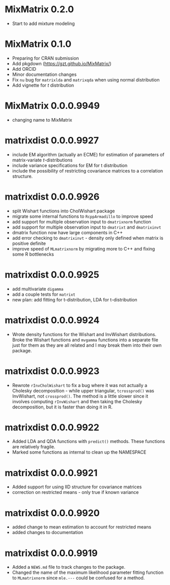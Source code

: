 # MixMatrix 0.2.0

* Start to add mixture modeling

# MixMatrix 0.1.0

* Preparing for CRAN submission
* Add pkgdown (https://gzt.github.io/MixMatrix/)
* Add ORCID
* Minor documentation changes
* Fix `nu` bug for `matrixlda` and `matrixqda` when using normal distribution
* Add vignette for *t* distribution

# MixMatrix 0.0.0.9949

* changing name to MixMatrix

# matrixdist 0.0.0.9927

* include EM algorithm (actually an ECME) for estimation of parameters of matrix-variate *t*-distributions
* include variance specifications for EM for t distribution
* include the possibility of restricting covariance matrices to a correlation structure.

# matrixdist 0.0.0.9926

* split Wishart functions into CholWishart package
* migrate some internal functions to `RcppArmadillo` to improve speed
* add support for multiple observation input to `dmatrixnorm` function
* add support for multiple observation input to `dmatrixt` and `dmatrixinvt`
* dmatrix function now have large components in C++
* add error checking to `dmatrixinvt` - density only defined when matrix is positive definite
* improve speed of `MLmatrixnorm` by migrating more to C++ and fixing some R bottlenecks

# matrixdist 0.0.0.9925
 
* add multivariate `digamma` 
* add a couple tests for `matrixt`
* new plan: add fitting for t-distribution, LDA for t-distribution

# matrixdist 0.0.0.9924

* Wrote density functions for the Wishart and InvWishart distributions. Broke the Wishart functions and 
`mvgamma` functions into a separate file just for them as they are all related and I may break them into 
their own package.

# matrixdist 0.0.0.9923

* Rewrote `rInvCholWishart` to fix a bug where it was not actually a Cholesky decomposition - while upper triangular,
`tcrossprod()` was InvWishart, not `crossprod()`. The method is a little slower since it involves computing `rInvWishart` and then taking the Cholesky decomposition, but it is faster than doing it in R.

# matrixdist 0.0.0.9922
 
* Added LDA and QDA functions with `predict()` methods. These functions
  are relatively fragile.
* Marked some functions as internal to clean up the NAMESPACE

# matrixdist 0.0.0.9921

* Added support for using IID structure for covariance matrices
* correction on restricted means - only true if known variance

# matrixdist 0.0.0.9920

* added change to mean estimation to account for restricted means
* added changes to documentation


# matrixdist 0.0.0.9919

* Added a `NEWS.md` file to track changes to the package.
* Changed the name of the maximum likelihood parameter fitting function to `MLmatrixnorm` since `mle.---` could be confused for a method.




